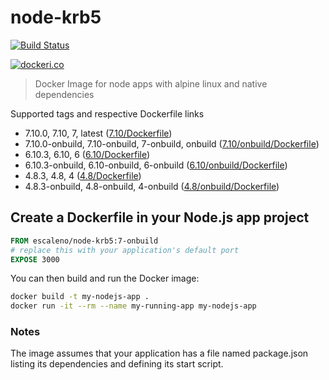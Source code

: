 # node-krb5

[![Build Status](https://travis-ci.org/escaleno-ltda/node-krb5.svg?branch=master)](https://travis-ci.org/escaleno-ltda/node-krb5)

[![dockeri.co](http://dockeri.co/image/escaleno/node-krb5)](https://hub.docker.com/r/escaleno/node-krb5/)

> Docker Image for node apps with alpine linux and native dependencies

Supported tags and respective Dockerfile links

- 7.10.0, 7.10, 7, latest ([7.10/Dockerfile](https://github.com/escaleno-ltda/node-krb5/blob/master/7.10.0/Dockerfile))
- 7.10.0-onbuild, 7.10-onbuild, 7-onbuild, onbuild ([7.10/onbuild/Dockerfile](https://github.com/escaleno-ltda/node-krb5/blob/master/7.10.0/onbuild/Dockerfile))
- 6.10.3, 6.10, 6 ([6.10/Dockerfile](https://github.com/escaleno-ltda/node-krb5/blob/master/6.10.3/Dockerfile))
- 6.10.3-onbuild, 6.10-onbuild, 6-onbuild ([6.10/onbuild/Dockerfile](https://github.com/escaleno-ltda/node-krb5/blob/master/6.10.3/onbuild/Dockerfile))
- 4.8.3, 4.8, 4 ([4.8/Dockerfile](https://github.com/escaleno-ltda/node-krb5/blob/master/4.8.3/Dockerfile))
- 4.8.3-onbuild, 4.8-onbuild, 4-onbuild ([4.8/onbuild/Dockerfile](https://github.com/escaleno-ltda/node-krb5/blob/master/4.8.3/onbuild/Dockerfile))

## Create a Dockerfile in your Node.js app project
```dockerfile
FROM escaleno/node-krb5:7-onbuild
# replace this with your application's default port
EXPOSE 3000
```

You can then build and run the Docker image:

```bash
docker build -t my-nodejs-app .
docker run -it --rm --name my-running-app my-nodejs-app
```

### Notes
The image assumes that your application has a file named package.json listing its dependencies and defining its start script.
